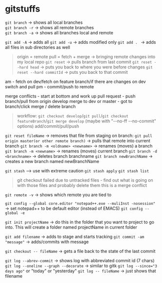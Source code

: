 # gitstuffs

`git branch`     -> shows all local branches   
`git branch -r`  -> shows all remote branches  
`git branch -a`  -> shows all branches local and remote

`git add -A`  -> adds all
`git add -u`   -> adds modified only
`git add . `  -> adds all files in sub directories as well 

> origin = remote
pull = fetch + merge  -> bringing remote changes into my local repo
`git reset`   -> pulls branch from last commit
`git reset --hard head`     -> puts you back to where you were before changes
`git reset --hard commitId`   -> puts you back to that commit

am - fetch on dev/fetch on feature branch/if there are changes on dev switch and pull 
pm - commit/push to remote

merge conflicts - start at bottom and work up
pull request - push branch/pull from origin develop
merge to dev or master - got to branch/click merge / delete branch

> workflow: `git checkout develop`/`git pull`/`git checkout featureBranch`/`git merge develop` (maybe with "--no-ff --no-commit" options)
> add/commit/pull/push

`git reset fileName`  -> removes that file from staging
on branch: `git pull origin master(or other remote branch)`  -> pulls that remote into current branch
`git branch -m <oldname> <newname>`  -> renames (moves) a branch
`git branch -m <newname>`  -> renames (moves) current branch
`git branch -d <branchname>`   -> deletes branch branchname 
`git branch newBranchName`   -> creates a new branch named newBranchName
  
`git stash` --> use with extreme caution
`git stash apply`
`git stash list`
> git checkout failed due to untracked files - find out what is going on with those files and probably delete them this is a merge conflict

`git remote -v`   -> shows which remote you are tied to 

`git config --global core.editor "notepad++.exe --muliInst -nosession"`  -> set notepad++ to be default editor (instead of EMACS)
`git config --global -e` 

`git init projectName`  -> do this in the folder that you want to project to go into. This will create a folder named projectName in current folder

`git add filename` -> adds to stage and starts tracking
`git commit -am "message"`  -> adds/commits with message

`git checkout -- fileName`   -> gets a file back to the state of the last commit

`git log --abrev-commit`  -> shows log with abbreviated commit id (7 chars)
`git log --oneline --graph --decorate`  -> similar to gitk
`git log --since="3 days ago"`   or "today" or "yesterday"
`git log -- fileName`   -> just shows that filename



